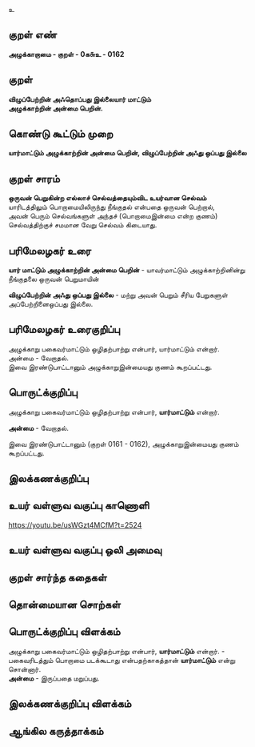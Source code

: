 உ

## குறள் எண் 

**அழுக்காறாமை - குறள் - 0க௬உ - 0162**  

## குறள் 

**விழுப்பேற்றின் அஃதொப்பது இல்லையார் மாட்டும்  
அழுக்காற்றின் அன்மை பெறின்.** 

## கொண்டு கூட்டும் முறை

**யார்மாட்டும் அழுக்காற்றின் அன்மை பெறின், விழுப்பேற்றின் அஃது ஒப்பது இல்லை**  

## குறள் சாரம் 

**ஒருவன் பெறுகின்ற எல்லாச் செல்வத்தையும்விட உயர்வான செல்வம்**  
யாரிடத்திலும் பொறாமையிலிருந்து நீங்குதல் என்பதை ஒருவன் பெற்றால்,  
அவன் பெரும் செல்வங்களுள் அந்தச் (பொறாமைஇன்மை என்ற குணம்) செல்வத்திற்குச் சமமான வேறு செல்வம் கிடையாது.  

## பரிமேலழகர் உரை

**யார் மாட்டும் அழுக்காற்றின் அன்மை பெறின்** - யாவர்மாட்டும் அழுக்காற்றினின்று நீங்குதலை ஒருவன் பெறுமாயின்  

**விழுப்பேற்றின் அஃது ஒப்பது இல்லை** -  மற்று அவன் பெறும் சீரிய பேறுகளுள் அப்பேற்றினைஒப்பது இல்லை.  

## பரிமேலழகர் உரைகுறிப்பு   

அழுக்காறு பகைவர்மாட்டும் ஒழிதற்பாற்று என்பார், யார்மாட்டும் என்றார்.  
அன்மை - வேறாதல்.  
இவை இரண்டுபாட்டானும் அழுக்காறுஇன்மையது குணம் கூறப்பட்டது.  

## பொருட்க்குறிப்பு 

அழுக்காறு பகைவர்மாட்டும் ஒழிதற்பாற்று என்பார், **யார்மாட்டும்** என்றார்.  

**அன்மை** - வேறாதல்.  

இவை இரண்டுபாட்டானும் (குறள் 0161 - 0162), அழுக்காறுஇன்மையது குணம் கூறப்பட்டது.   

## இலக்கணக்குறிப்பு  


## உயர் வள்ளுவ வகுப்பு காணொளி

https://youtu.be/usWGzt4MCfM?t=2524

## உயர் வள்ளுவ வகுப்பு ஒலி அமைவு 

 
## குறள் சார்ந்த கதைகள் 


## தொன்மையான சொற்கள்


## பொருட்க்குறிப்பு விளக்கம்

அழுக்காறு பகைவர்மாட்டும் ஒழிதற்பாற்று என்பார், **யார்மாட்டும்** என்றார். - பகைவரிடத்தும் பொறாமை படக்கூடாது என்பதற்காகத்தான் **யார்மாட்டும்** என்று சொன்னார்.   
**அன்மை** - இருப்பதை மறுப்பது.  

## இலக்கணக்குறிப்பு விளக்கம்


## ஆங்கில கருத்தாக்கம் 


